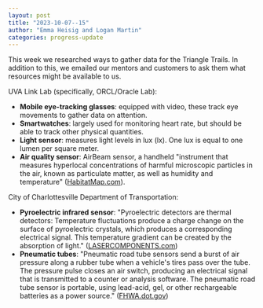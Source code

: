 ```yaml
---
layout: post
title: "2023-10-07--15"
author: "Emma Heisig and Logan Martin"
categories: progress-update
---
```


This week we researched ways to gather data for the Triangle Trails.
In addition to this, we emailed our mentors and customers to ask them what resources might be available to us.

UVA Link Lab (specifically, ORCL/Oracle Lab):

- **Mobile eye-tracking glasses**: equipped with video, these track eye movements to gather data on attention.
- **Smartwatches**: largely used for monitoring heart rate, but should be able to track other physical quantities.
- **Light sensor**: measures light levels in lux (lx). One lux is equal to one lumen per square meter.
- **Air quality sensor**: AirBeam sensor, a handheld "instrument that measures hyperlocal concentrations of harmful microscopic particles in the air, known as particulate matter, as well as humidity and temperature" ([HabitatMap.com](https://www.habitatmap.org/airbeam)).

City of Charlottesville Department of Transportation:

- **Pyroelectric infrared sensor**: "Pyroelectric detectors are thermal detectors: Temperature fluctuations produce a charge change on the surface of pyroelectric crystals, which produces a corresponding electrical signal. This temperature gradient can be created by the absorption of light." ([LASERCOMPONENTS.com](https://www.lasercomponents.com/us/news/pyroelectric-detectors-materials-applications-and-working-principle/#:~:text=Pyroelectric%20detectors%20are%20thermal%20detectors,by%20the%20absorption%20of%20light.))
- **Pneumatic tubes**: "Pneumatic road tube sensors send a burst of air pressure along a rubber tube when a vehicle's tires pass over the tube. The pressure pulse closes an air switch, producing an electrical signal that is transmitted to a counter or analysis software. The pneumatic road tube sensor is portable, using lead-acid, gel, or other rechargeable batteries as a power source." ([FHWA.dot.gov](https://www.fhwa.dot.gov/policyinformation/pubs/vdstits2007/04.cfm))
